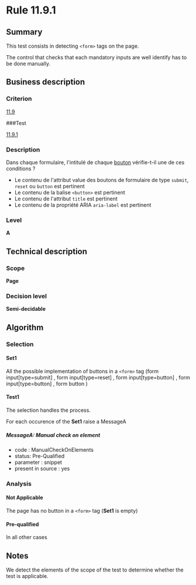 # Rule 11.9.1

## Summary

This test consists in detecting `<form>` tags on the page.

The control that checks that each mandatory inputs are well identify has to be done manually.

## Business description

### Criterion

[11.9](http://references.modernisation.gouv.fr/referentiel-technique-0#crit-11-9)

###Test

[11.9.1](http://references.modernisation.gouv.fr/referentiel-technique-0#test-11-9-1)

### Description

Dans chaque formulaire, l'intitul&eacute; de chaque <a href="http://references.modernisation.gouv.fr/referentiel-technique-0#mBtnForm">bouton</a> v&eacute;rifie-t-il une de ces conditions ? 
 
 *  Le contenu de l'attribut value des boutons de formulaire de type `submit`, `reset` ou `button` est pertinent 
 *  Le contenu de la balise `<button>` est pertinent 
 *  Le contenu de l'attribut `title` est pertinent 
 * Le contenu de la propri&eacute;t&eacute; ARIA `aria-label` est pertinent 


### Level

**A**

## Technical description

### Scope

**Page**

### Decision level

**Semi-decidable**

## Algorithm

### Selection

#### Set1

All the possible implementation of buttons in a `<form>` tag (form input[type=submit] , form input[type=reset] , form input[type=button] , form input[type=button] , form button  )

#### Test1

The selection handles the process.

For each occurence of the **Set1** raise a MessageA

##### MessageA: Manual check on element

-   code : ManualCheckOnElements
-   status: Pre-Qualified
-   parameter : snippet
-   present in source : yes

### Analysis

#### Not Applicable

The page has no button in a `<form>` tag (**Set1** is empty)

#### Pre-qualified

In all other cases

## Notes

We detect the elements of the scope of the test to determine whether the
test is applicable.
